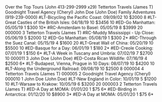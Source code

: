 Over the Top Tours (John 413-299-2999 x29)
Tetterton Travels (James T)
Goodnight Travel Agency (Cheryl)
John Doe (John Doe)
Family Adventures (919-239-0000)
#LT-Bicycling the Pacific Coast: 09/09/02 10 $2000 8
#LT-Great Castles of the British Isles: 04/18/19 10 $3456 10
#ED-Go Manhattan: 05/05/19 1 $300 10*
#RC-Amsterdam to Basel: 05/05/19 8 $3999 20
000000 3 Tetterton Travels (James T)
#RC-Muddy Mississippi - Up Close: 05/06/19 5 $2000 12
#ED-Go Manhattan: 05/08/19 1 $300 2*
#RC-Through the Suez Canal: 05/15/19 4 $1600 20
#LT-Great Wall of China: 05/20/19 10 $5500 10
#ED-Basque for a Day: 06/01/19 1 $180 2*
#ED-Creole Cooking: 07/01/19 1 $150 6*
#LT-A Week in Tuscany and Umbria: 07/02/19 7 $2700 10
000011 3 John Doe (John Doe)
#ED-Costa Rican Wildlife: 07/16/19 4 $2500 6*
#LT-Budapest, Vienna, Prague in 10 Days: 08/07/19 10 $4200 10
#LT-Along the Underground Railroad: 09/08/19 10 $2500 8
000004 4 Tetterton Travels (James T)
000005 2 Goodnight Travel Agency (Cheryl)
000010 1 John Doe (John Doe)
#LT-New England in Color: 10/01/19 5 $1200 10
#LT-Warsaw to Krakow: 10/05/19 6 $3200 20
000003 2 Tetterton Travels (James T)
#ED-A Day at MOMA: 01/01/20 1 $75 6*
#ED-Birding in Antarctica: 01/12/20 10 $8900 3*
#ED-A Day at MOMA: 05/01/20 1 $75 6*
